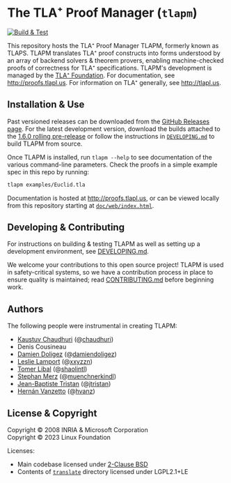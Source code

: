 The TLA⁺ Proof Manager (`tlapm`)
================================
[![Build & Test](https://github.com/tlaplus/tlapm/actions/workflows/ci.yml/badge.svg?branch=main)](https://github.com/tlaplus/tlapm/actions/workflows/ci.yml)

This repository hosts the TLA⁺ Proof Manager TLAPM, formerly known as TLAPS.
TLAPM translates TLA⁺ proof constructs into forms understood by an array of backend solvers & theorem provers, enabling machine-checked proofs of correctness for TLA⁺ specifications.
TLAPM's development is managed by the [TLA⁺ Foundation](https://foundation.tlapl.us/).
For documentation, see http://proofs.tlapl.us.
For information on TLA⁺ generally, see http://tlapl.us.

Installation & Use
------------------
Past versioned releases can be downloaded from the [GitHub Releases page](https://github.com/tlaplus/tlapm/releases).
For the latest development version, download the builds attached to the [1.6.0 rolling pre-release](https://github.com/tlapm/tlapm/releases/tag/1.6.0-pre) or follow the instructions in [`DEVELOPING.md`](DEVELOPING.md) to build TLAPM from source.

Once TLAPM is installed, run `tlapm --help` to see documentation of the various command-line parameters.
Check the proofs in a simple example spec in this repo by running:
```sh
tlapm examples/Euclid.tla
```
Documentation is hosted at http://proofs.tlapl.us, or can be viewed locally from this repository starting at [`doc/web/index.html`](doc/web/index.html).

Developing & Contributing
-------------------------
For instructions on building & testing TLAPM as well as setting up a development environment, see [DEVELOPING.md](DEVELOPING.md).

We welcome your contributions to this open source project!
TLAPM is used in safety-critical systems, so we have a contribution process in place to ensure quality is maintained; read [CONTRIBUTING.md](CONTRIBUTING.md) before beginning work.

Authors
-------
The following people were instrumental in creating TLAPM:
- [Kaustuv Chaudhuri](https://chaudhuri.info/) (@[chaudhuri](https://github.com/chaudhuri))
- Denis Cousineau
- [Damien Doligez](http://cambium.inria.fr/~doligez/) (@[damiendoligez](https://github.com/damiendoligez))
- [Leslie Lamport](https://lamport.azurewebsites.net/) (@[xxyzzn](https://github.com/xxyzzn))
- [Tomer Libal](https://tomer.libal.info/) (@[shaolintl](https://github.com/shaolintl))
- [Stephan Merz](https://members.loria.fr/Stephan.Merz/) (@[muenchnerkindl](https://github.com/muenchnerkindl))
- [Jean-Baptiste Tristan](https://jtristan.github.io/) (@[jtristan](https://github.com/jtristan))
- [Hernán Vanzetto](https://www.cs.yale.edu/homes/vanzetto/) (@[hvanz](https://github.com/hvanz))

License & Copyright
-------------------
Copyright © 2008 INRIA & Microsoft Corporation  
Copyright © 2023 Linux Foundation

Licenses:
- Main codebase licensed under [2-Clause BSD](LICENSE)
- Contents of [`translate`](translate) directory licensed under LGPL2.1+LE

